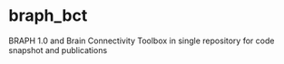 # braph_bct
BRAPH 1.0 and Brain Connectivity Toolbox in single repository for code snapshot and publications
